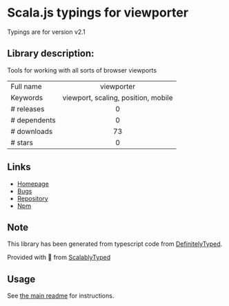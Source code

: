 
# Scala.js typings for viewporter

Typings are for version v2.1

## Library description:
Tools for working with all sorts of browser viewports

|                    |                 |
| ------------------ | :-------------: |
| Full name          | viewporter |
| Keywords           | viewport, scaling, position, mobile |
| # releases         | 0 |
| # dependents       | 0 |
| # downloads        | 73 |
| # stars            | 0 |

## Links
- [Homepage](https://github.com/macropodhq/viewporter)
- [Bugs](https://github.com/macropodhq/viewporter/issues)
- [Repository](https://github.com/macropodhq/viewporter)
- [Npm](https://www.npmjs.com/package/viewporter)
    


## Note
This library has been generated from typescript code from [DefinitelyTyped](https://definitelytyped.org).

Provided with :purple_heart: from [ScalablyTyped](https://github.com/oyvindberg/ScalablyTyped)

## Usage
See [the main readme](../../readme.md) for instructions.


